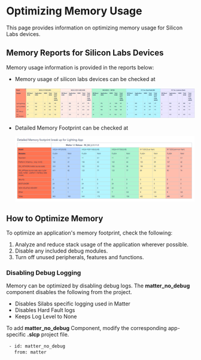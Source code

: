 # Optimizing Memory Usage

This page provides information on optimizing memory usage for Silicon Labs devices.

## Memory Reports for Silicon Labs Devices

Memory usage information is provided in the reports below:

 - Memory usage of silicon labs devices can be checked at

   ![Memory Usage Report](./images/memory-usage-report.png)

 - Detailed Memory Footprint can be checked at

   ![Memory FootPrint](./images/memory-footprint-report.png)

## How to Optimize Memory

To optimize an application's memory footprint, check the following:

1. Analyze and reduce stack usage of the application wherever possible.
2. Disable any included debug modules.
3. Turn off unused peripherals, features and functions.

### Disabling Debug Logging

Memory can be optimized by disabling debug logs. The **matter_no_debug** component disables the following from the project.
  - Disables Silabs specific logging used in Matter
  - Disables Hard Fault logs
  - Keeps Log Level to None

To add **matter_no_debug** Component, modify the corresponding app-specific **.slcp** project file.

 ```shell
  - id: matter_no_debug  
    from: matter
```
